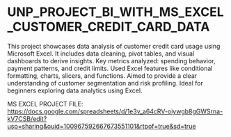 # UNP_PROJECT_BI_WITH_MS_EXCEL_CUSTOMER_CREDIT_CARD_DATA

This project showcases data analysis of customer credit card usage using Microsoft Excel.
It includes data cleaning, pivot tables, and visual dashboards to derive insights.
Key metrics analyzed: spending behavior, payment patterns, and credit limits.
Used Excel features like conditional formatting, charts, slicers, and functions.
Aimed to provide a clear understanding of customer segmentation and risk profiling.
Ideal for beginners exploring data analytics using Excel.

MS EXCEL PROJECT FILE: https://docs.google.com/spreadsheets/d/1e3v_a64cRV-oiywgb8gGWSrna-kV7CSB/edit?usp=sharing&ouid=100967592667673551101&rtpof=true&sd=true
